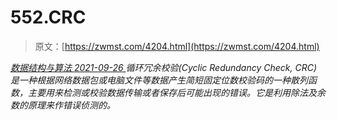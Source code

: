 <!--yml
category: 未分类
date: 0001-01-01 00:00:00
--->

# 552.CRC

> 原文：[https://zwmst.com/4204.html](https://zwmst.com/4204.html)

   [ *数据结构与算法* ](https://zwmst.com/%e6%95%b0%e6%8d%ae%e7%bb%93%e6%9e%84%e4%b8%8e%e7%ae%97%e6%b3%95)*[ <time datetime="2021-09-27T01:31:08+08:00"> 2021-09-26 </time> ](https://zwmst.com/4204.html)  循环冗余校验(Cyclic Redundancy Check, CRC)是一种根据网络数据包或电脑文件等数据产生简短固定位数校验码的一种散列函数，主要用来检测或校验数据传输或者保存后可能出现的错误。它是利用除法及余数的原理来作错误侦测的。*